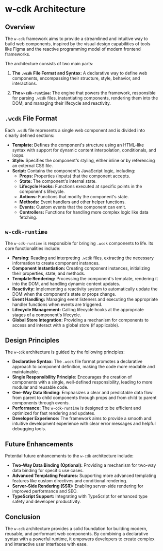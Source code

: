 # w-cdk Architecture

## Overview

The `w-cdk` framework aims to provide a streamlined and intuitive way to build web components, inspired by the visual design capabilities of tools like Figma and the reactive programming model of modern frontend frameworks. 

The architecture consists of two main parts:

1. **The `.wcdk` File Format and Syntax:** A declarative way to define web components, encompassing their structure, style, behavior, and interactions.

2. **The `w-cdk-runtime`:** The engine that powers the framework, responsible for parsing `.wcdk` files, instantiating components, rendering them into the DOM, and managing their lifecycle and reactivity.

## `.wcdk` File Format

Each `.wcdk` file represents a single web component and is divided into clearly defined sections:

* **Template:** Defines the component's structure using an HTML-like syntax with support for dynamic content interpolation, conditionals, and loops.
* **Style:**  Specifies the component's styling, either inline or by referencing an external CSS file.
* **Script:** Contains the component's JavaScript logic, including:
    * **Props:**  Properties (inputs) that the component accepts.
    * **State:**  The component's internal state.
    * **Lifecycle Hooks:**  Functions executed at specific points in the component's lifecycle.
    * **Actions:**  Functions that modify the component's state.
    * **Methods:**  Event handlers and other helper functions.
    * **Events:**  Custom events that the component can emit.
    * **Controllers:**  Functions for handling more complex logic like data fetching.

## `w-cdk-runtime`

The `w-cdk-runtime` is responsible for bringing `.wcdk` components to life. Its core functionalities include:

* **Parsing:**  Reading and interpreting `.wcdk` files, extracting the necessary information to create component instances.
* **Component Instantiation:**  Creating component instances, initializing their properties, state, and methods.
* **Template Rendering:**  Processing the component's template, rendering it into the DOM, and handling dynamic content updates.
* **Reactivity:**  Implementing a reactivity system to automatically update the DOM when the component's state or props change.
* **Event Handling:**  Managing event listeners and executing the appropriate handler functions when events are triggered.
* **Lifecycle Management:**  Calling lifecycle hooks at the appropriate stages of a component's lifecycle.
* **Global Store Integration:**  Providing a mechanism for components to access and interact with a global store (if applicable).

## Design Principles

The `w-cdk` architecture is guided by the following principles:

* **Declarative Syntax:**  The `.wcdk` file format promotes a declarative approach to component definition, making the code more readable and maintainable.
* **Single Responsibility Principle:**  Encourages the creation of components with a single, well-defined responsibility, leading to more modular and reusable code.
* **One-Way Data Binding:**  Emphasizes a clear and predictable data flow from parent to child components through props and from child to parent components through events.
* **Performance:**  The `w-cdk-runtime` is designed to be efficient and optimized for fast rendering and updates.
* **Developer Experience:**  The framework aims to provide a smooth and intuitive development experience with clear error messages and helpful debugging tools.

## Future Enhancements

Potential future enhancements to the `w-cdk` architecture include:

* **Two-Way Data Binding (Optional):**  Providing a mechanism for two-way data binding for specific use cases.
* **Advanced Templating Features:**  Supporting more advanced templating features like custom directives and conditional rendering.
* **Server-Side Rendering (SSR):**  Enabling server-side rendering for improved performance and SEO.
* **TypeScript Support:**  Integrating with TypeScript for enhanced type safety and developer productivity.

## Conclusion

The `w-cdk` architecture provides a solid foundation for building modern, reusable, and performant web components. By combining a declarative syntax with a powerful runtime, it empowers developers to create complex and interactive user interfaces with ease.
